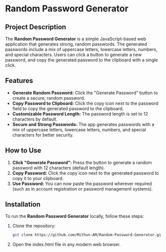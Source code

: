 # Random Password Generator

## Project Description

The **Random Password Generator** is a simple JavaScript-based web application that generates strong, random passwords. The generated passwords include a mix of uppercase letters, lowercase letters, numbers, and special characters. Users can click a button to generate a new password, and copy the generated password to the clipboard with a single click.

## Features

- **Generate Random Password:** Click the "Generate Password" button to create a secure, random password.
- **Copy Password to Clipboard:** Click the copy icon next to the password field to copy the generated password to the clipboard.
- **Customizable Password Length:** The password length is set to 12 characters by default.
- **Secure and Strong Passwords:** The app generates passwords with a mix of uppercase letters, lowercase letters, numbers, and special characters for better security.

## How to Use

1. **Click "Generate Password":** Press the button to generate a random password with 12 characters (default length).
2. **Copy Password:** Click the copy icon next to the generated password to copy it to your clipboard.
3. **Use Password:** You can now paste the password wherever required (such as in account registration or password management systems).

## Installation

To run the **Random Password Generator** locally, follow these steps:

1. Clone the repository:
   ```bash
   git clone https://github.com/Mithun-AM/Random-Password-Generator.git

2. Open the index.html file in any modern web browser.
